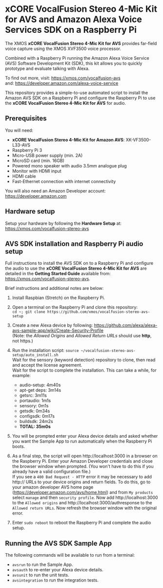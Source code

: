 # xCORE VocalFusion Stereo 4-Mic Kit for AVS and Amazon Alexa Voice Services SDK on a Raspberry Pi

The XMOS **xCORE VocalFusion Stereo 4-Mic Kit for AVS** provides far-field voice capture using the XMOS XVF3500 voice processor.

Combined with a Raspberry Pi running the Amazon Alexa Voice Service (AVS) Software Development Kit (SDK), this kit allows you to quickly prototype and evaluate talking with Alexa.

To find out more, visit: https://xmos.com/vocalfusion-avs  
and: https://developer.amazon.com/alexa-voice-service

This repository provides a simple-to-use automated script to install the Amazon AVS SDK on a Raspberry Pi and configure the Raspberry Pi to use the **xCORE VocalFusion Stereo 4-Mic Kit for AVS** for audio.

## Prerequisites
You will need:

- **xCORE VocalFusion Stereo 4-Mic Kit for Amazon AVS**: XK-VF3500-L33-AVS
- Raspberry Pi 3
- Micro-USB power supply (min. 2A)
- MicroSD card (min. 16GB)
- Powered mono speaker with audio 3.5mm analogue plug
- Monitor with HDMI input
- HDMI cable
- Fast-Ethernet connection with internet connectivity

You will also need an Amazon Developer account: https://developer.amazon.com

## Hardware setup
Setup your hardware by following the **Hardware Setup** at: https://xmos.com/vocalfusion-stereo-avs

## AVS SDK installation and Raspberry Pi audio setup
Full instructions to install the AVS SDK on to a Raspberry Pi and configure the audio to use the **xCORE VocalFusion Stereo 4-Mic Kit for AVS** are detailed in the **Getting Started Guide** available from: https://xmos.com/vocalfusion-stereo-avs.

Brief instructions and additional notes are below:

1. Install Raspbian (Stretch) on the Raspberry Pi.

2. Open a terminal on the Raspberry Pi and clone this repository:  
`cd ~; git clone https://github.com/xmos/vocalfusion-stereo-avs-setup`

3. Create a new Alexa device by following: https://github.com/alexa/alexa-avs-sample-app/wiki/Create-Security-Profile  
(Note: the *Allowed Origins* and *Allowed Return URLs* should use **http**, not https.)  

4. Run the installation script: `source ~/vocalfusion-stereo-avs-setup/auto_install.sh`    
Wait for the sensory (keyword detection) repository to clone, then read and accept the license agreement.  
Wait for the script to complete the installation. This can take a while, for example:  
   - audio-setup: 4m40s
   - apt-get deps: 3m14s
   - getsrc: 3m11s
   - portaudio: 1m1s
   - sensory: 0m1s
   - getsdk: 0m34s
   - configsdk: 0m17s
   - buildsdk: 24m2s
   - **TOTAL: 35m0s**

5. You will be prompted enter your Alexa device details and asked whether you want the Sample App to run automatically when the Raspberry Pi boots.

6. As a final step, the script will open http://localhost:3000 in a browser on the Raspberry Pi. Enter your Amazon Developer credentials and close the browser window when prompted. (You won't have to do this if you already have a valid configuration file.)  
If you see a `400 Bad Request - HTTP` error it may be necessary to add http:// URLs to your device origins and return fields. To do this, go to your amazon developer AVS home page (https://developer.amazon.com/avs/home.html) and from `My products` select `manage` and then `security profile`. Now add http://localhost:3000 to the `Allowed origins` and http://localhost:3000/authresponse to the `Allowed return URLs`. Now refresh the browser window with the original error.

7. Enter `sudo reboot` to reboot the Raspberry Pi and complete the audio setup.

## Running the AVS SDK Sample App
The following commands will be available to run from a terminal:
- `avsrun` to run the Sample App.
- `avsauth` to re-enter your Alexa device details.
- `avsunit` to run the unit tests.
- `avsintegration` to run the integration tests.
